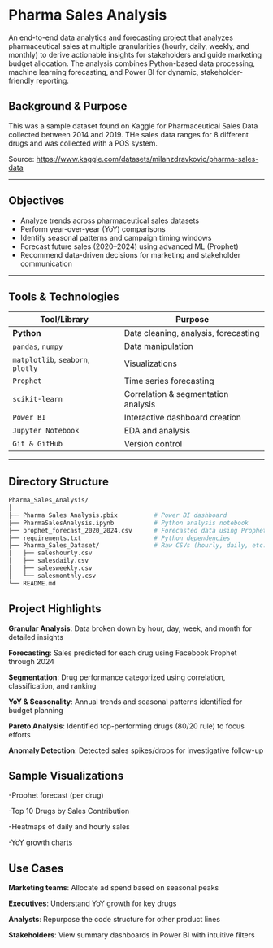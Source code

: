 # Pharma Sales Analysis

An end-to-end data analytics and forecasting project that analyzes pharmaceutical sales at multiple granularities (hourly, daily, weekly, and monthly) to derive actionable insights for stakeholders and guide marketing budget allocation. The analysis combines Python-based data processing, machine learning forecasting, and Power BI for dynamic, stakeholder-friendly reporting.

## Background & Purpose

This was a sample dataset found on Kaggle for Pharmaceutical Sales Data collected between 2014 and 2019. THe sales data ranges for 8 different drugs and was collected with a POS system. 

Source: https://www.kaggle.com/datasets/milanzdravkovic/pharma-sales-data

---

## Objectives

- Analyze trends across pharmaceutical sales datasets
- Perform year-over-year (YoY) comparisons
- Identify seasonal patterns and campaign timing windows
- Forecast future sales (2020–2024) using advanced ML (Prophet)
- Recommend data-driven decisions for marketing and stakeholder communication

---

## Tools & Technologies

| Tool/Library      | Purpose |
|------------------|---------|
| **Python**        | Data cleaning, analysis, forecasting |
| `pandas`, `numpy`| Data manipulation |
| `matplotlib`, `seaborn`, `plotly` | Visualizations |
| `Prophet`         | Time series forecasting |
| `scikit-learn`    | Correlation & segmentation analysis |
| `Power BI`        | Interactive dashboard creation |
| `Jupyter Notebook` | EDA and analysis |
| `Git & GitHub`    | Version control |

---

## Directory Structure

```bash
Pharma_Sales_Analysis/
│
├── Pharma Sales Analysis.pbix          # Power BI dashboard
├── PharmaSalesAnalysis.ipynb           # Python analysis notebook
├── prophet_forecast_2020_2024.csv      # Forecasted data using Prophet
├── requirements.txt                    # Python dependencies
├── Pharma_Sales_Dataset/               # Raw CSVs (hourly, daily, etc.)
│   ├── saleshourly.csv
│   ├── salesdaily.csv
│   ├── salesweekly.csv
│   └── salesmonthly.csv
└── README.md
```

## Project Highlights

**Granular Analysis**: Data broken down by hour, day, week, and month for detailed insights

**Forecasting**: Sales predicted for each drug using Facebook Prophet through 2024

**Segmentation**: Drug performance categorized using correlation, classification, and ranking

**YoY & Seasonality**: Annual trends and seasonal patterns identified for budget planning

**Pareto Analysis**: Identified top-performing drugs (80/20 rule) to focus efforts

**Anomaly Detection**: Detected sales spikes/drops for investigative follow-up


## Sample Visualizations

-Prophet forecast (per drug)

-Top 10 Drugs by Sales Contribution

-Heatmaps of daily and hourly sales

-YoY growth charts


## Use Cases

**Marketing teams**: Allocate ad spend based on seasonal peaks

**Executives**: Understand YoY growth for key drugs

**Analysts**: Repurpose the code structure for other product lines

**Stakeholders**: View summary dashboards in Power BI with intuitive filters
